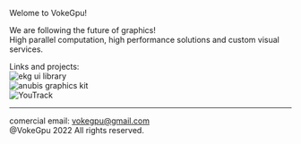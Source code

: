 Welome to VokeGpu!

We are following the future of graphics!  
High parallel computation, high performance solutions and custom visual services. 

Links and projects:  
![ekg ui library](https://github.com/vokegpu/ekg-ui-library)  
![anubis graphics kit](https://github.com/vokegpu/anubis-graphics-kit)  
![YouTrack](https://vokegpu.youtrack.cloud)  

---

comercial email: vokegpu@gmail.com  
@VokeGpu 2022 All rights reserved.
